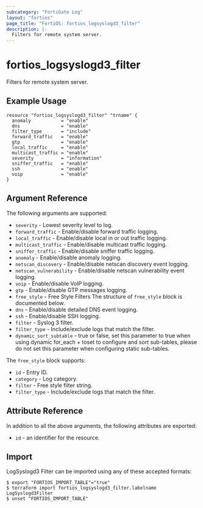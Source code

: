 ```yaml
---
subcategory: "FortiGate Log"
layout: "fortios"
page_title: "FortiOS: fortios_logsyslogd3_filter"
description: |-
  Filters for remote system server.
---
```


# fortios_logsyslogd3_filter
Filters for remote system server.

## Example Usage

```hcl
resource "fortios_logsyslogd3_filter" "trname" {
  anomaly           = "enable"
  dns               = "enable"
  filter_type       = "include"
  forward_traffic   = "enable"
  gtp               = "enable"
  local_traffic     = "enable"
  multicast_traffic = "enable"
  severity          = "information"
  sniffer_traffic   = "enable"
  ssh               = "enable"
  voip              = "enable"
}
```

## Argument Reference

The following arguments are supported:

* `severity` - Lowest severity level to log.
* `forward_traffic` - Enable/disable forward traffic logging.
* `local_traffic` - Enable/disable local in or out traffic logging.
* `multicast_traffic` - Enable/disable multicast traffic logging.
* `sniffer_traffic` - Enable/disable sniffer traffic logging.
* `anomaly` - Enable/disable anomaly logging.
* `netscan_discovery` - Enable/disable netscan discovery event logging.
* `netscan_vulnerability` - Enable/disable netscan vulnerability event logging.
* `voip` - Enable/disable VoIP logging.
* `gtp` - Enable/disable GTP messages logging.
* `free_style` - Free Style Filters The structure of `free_style` block is documented below.
* `dns` - Enable/disable detailed DNS event logging.
* `ssh` - Enable/disable SSH logging.
* `filter` - Syslog 3 filter.
* `filter_type` - Include/exclude logs that match the filter.
* `dynamic_sort_subtable` - true or false, set this parameter to true when using dynamic for_each + toset to configure and sort sub-tables, please do not set this parameter when configuring static sub-tables.

The `free_style` block supports:

* `id` - Entry ID.
* `category` - Log category.
* `filter` - Free style filter string.
* `filter_type` - Include/exclude logs that match the filter.


## Attribute Reference

In addition to all the above arguments, the following attributes are exported:
* `id` - an identifier for the resource.

## Import

LogSyslogd3 Filter can be imported using any of these accepted formats:
```
$ export "FORTIOS_IMPORT_TABLE"="true"
$ terraform import fortios_logsyslogd3_filter.labelname LogSyslogd3Filter
$ unset "FORTIOS_IMPORT_TABLE"
```
